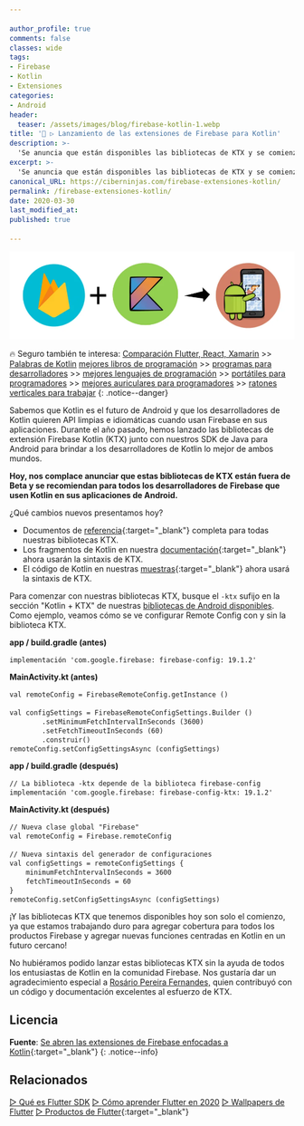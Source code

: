 ```yaml
---

author_profile: true
comments: false
classes: wide
tags:
- Firebase
- Kotlin
- Extensiones
categories:
- Android
header:
  teaser: /assets/images/blog/firebase-kotlin-1.webp
title: '🚀 ▷ Lanzamiento de las extensiones de Firebase para Kotlin'
description: >-
  'Se anuncia que están disponibles las bibliotecas de KTX y se comienza a recomendar para todos los desarrolladores de Firebase que se use Kotlin en sus aplicaciones de Android.'
excerpt: >-
  'Se anuncia que están disponibles las bibliotecas de KTX y se comienza a recomendar para todos los desarrolladores de Firebase que se use Kotlin en sus aplicaciones de Android.'
canonical_URL: https://ciberninjas.com/firebase-extensiones-kotlin/
permalink: /firebase-extensiones-kotlin/
date: 2020-03-30
last_modified_at: 
published: true

---
```


![Lanzamiento de las extensiones de Firebase para Kotlin](/assets/images/blog/firebase-kotlin-1.webp "Lanzamiento de las extensiones de Firebase para Kotlin")

🔥 Seguro también te interesa: [Comparación Flutter, React, Xamarin](/comparacion-flutter-react-native-xamarin/) >> [Palabras de Kotlin](/palabras-lenguajes-programacion/#nube-de-palabras-de-kotlin) [mejores libros de programación](/programar/) >> [programas para desarrolladores](/mejores-editores-texto/) >> [mejores lenguajes de programación](/15-mejores-lenguajes-programacion/) >> [portátiles para programadores]() >> [mejores auriculares para programadores](/auriculares-dise%C3%B1o/) >> [ratones verticales para trabajar](/teclados-ratones-dise%C3%B1o/)
{: .notice--danger}

Sabemos que Kotlin es el futuro de Android y que los desarrolladores de Kotlin quieren API limpias e idiomáticas cuando usan Firebase en sus aplicaciones. Durante el año pasado, hemos lanzado las bibliotecas de extensión Firebase Kotlin (KTX) junto con nuestros SDK de Java para Android para brindar a los desarrolladores de Kotlin lo mejor de ambos mundos.

**Hoy, nos complace anunciar que estas bibliotecas de KTX están fuera de Beta y se recomiendan para todos los desarrolladores de Firebase que usen Kotlin en sus aplicaciones de Android.**

¿Qué cambios nuevos presentamos hoy?

- Documentos de [referencia](https://firebase.google.com/docs/reference/kotlin/packages){:target="_blank"} completa para todas nuestras bibliotecas KTX.
- Los fragmentos de Kotlin en nuestra [documentación](https://firebase.google.com/docs/guides){:target="_blank"} ahora usarán la sintaxis de KTX.
- El código de Kotlin en nuestras [muestras](https://github.com/firebase/quickstart-android){:target="_blank"} ahora usará la sintaxis de KTX.

Para comenzar con nuestras bibliotecas KTX, busque el `-ktx` sufijo en la sección "Kotlin + KTX" de nuestras [bibliotecas de Android disponibles](https://firebase.google.com/support/release-notes/android). Como ejemplo, veamos cómo se ve configurar Remote Config con y sin la biblioteca KTX.

**app / build.gradle (antes)**

```
implementación 'com.google.firebase: firebase-config: 19.1.2'
```

**MainActivity.kt (antes)**

```
val remoteConfig = FirebaseRemoteConfig.getInstance ()

val configSettings = FirebaseRemoteConfigSettings.Builder ()
        .setMinimumFetchIntervalInSeconds (3600)
        .setFetchTimeoutInSeconds (60)
        .construir()
remoteConfig.setConfigSettingsAsync (configSettings)
```

**app / build.gradle (después)**

```
// La biblioteca -ktx depende de la biblioteca firebase-config
implementación 'com.google.firebase: firebase-config-ktx: 19.1.2'
```

**MainActivity.kt (después)**

```
// Nueva clase global "Firebase"
val remoteConfig = Firebase.remoteConfig

// Nueva sintaxis del generador de configuraciones
val configSettings = remoteConfigSettings {
    minimumFetchIntervalInSeconds = 3600
    fetchTimeoutInSeconds = 60
}
remoteConfig.setConfigSettingsAsync (configSettings)
```

¡Y las bibliotecas KTX que tenemos disponibles hoy son solo el comienzo, ya que estamos trabajando duro para agregar cobertura para todos los productos Firebase y agregar nuevas funciones centradas en Kotlin en un futuro cercano!

No hubiéramos podido lanzar estas bibliotecas KTX sin la ayuda de todos los entusiastas de Kotlin en la comunidad Firebase. Nos gustaría dar un agradecimiento especial a [Rosário Pereira Fernandes,](https://github.com/rosariopfernandes) quien contribuyó con un código y documentación excelentes al esfuerzo de KTX.

## Licencia

**Fuente**\: [Se abren las extensiones de Firebase enfocadas a Kotlin](https://firebase.googleblog.com/2020/03/firebase-kotlin-ga.html "Se abren las extensiones de Firebase enfocadas a Kotlin"){:target="_blank"}
{: .notice--info}

## Relacionados

[▷ Qué es Flutter SDK](/que-es-flutter-y-por-que-debes-aprenderlo/)
[▷ Cómo aprender Flutter en 2020](/como-aprender-flutter/)
[▷ Wallpapers de Flutter](/wallpaper-flutter/)
[▷ Productos de Flutter](https://ciberninjas.redbubble.com){:target="_blank"}
